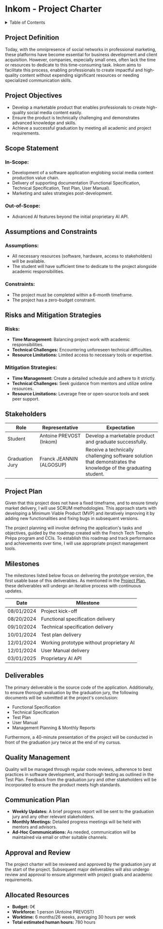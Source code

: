 # Inkom - Project Charter

<details>
<summary>Table of Contents</summary>

- [Inkom - Project Charter](#inkom---project-charter)
  - [Project Definition](#project-definition)
  - [Project Objectives](#project-objectives)
  - [Scope Statement](#scope-statement)
    - [In-Scope:](#in-scope)
    - [Out-of-Scope:](#out-of-scope)
  - [Assumptions and Constraints](#assumptions-and-constraints)
    - [Assumptions:](#assumptions)
    - [Constraints:](#constraints)
  - [Risks and Mitigation Strategies](#risks-and-mitigation-strategies)
    - [Risks:](#risks)
    - [Mitigation Strategies:](#mitigation-strategies)
  - [Stakeholders](#stakeholders)
  - [Project Plan](#project-plan)
  - [Milestones](#milestones)
  - [Deliverables](#deliverables)
  - [Quality Management](#quality-management)
  - [Communication Plan](#communication-plan)
  - [Approval and Review](#approval-and-review)
  - [Allocated Resources](#allocated-resources)

</details>

## Project Definition

Today, with the omnipresence of social networks in professional marketing, these platforms have become essential for business development and client acquisition. However, companies, especially small ones, often lack the time or resources to dedicate to this time-consuming task. Inkom aims to facilitate this process, enabling professionals to create impactful and high-quality content without expending significant resources or needing specialized communication skills.

## Project Objectives

- Develop a marketable product that enables professionals to create high-quality social media content easily.
- Ensure the product is technically challenging and demonstrates advanced knowledge and skills.
- Achieve a successful graduation by meeting all academic and project requirements.

## Scope Statement

### In-Scope:
- Development of a software application englobing social media content production value chain.
- Delivery of supporting documentation (Functional Specification, Technical Specification, Test Plan, User Manual).
- Marketing and sales strategies post-development.

### Out-of-Scope:
- Advanced AI features beyond the initial proprietary AI API.

## Assumptions and Constraints

### Assumptions:
- All necessary resources (software, hardware, access to stakeholders) will be available.
- The student will have sufficient time to dedicate to the project alongside academic responsibilities.

### Constraints:
- The project must be completed within a 6-month timeframe.
- The project has a zero-budget constraint.

## Risks and Mitigation Strategies

### Risks:
- **Time Management:** Balancing project work with academic responsibilities.
- **Technical Challenges:** Encountering unforeseen technical difficulties.
- **Resource Limitations:** Limited access to necessary tools or expertise.

### Mitigation Strategies:
- **Time Management:** Create a detailed schedule and adhere to it strictly.
- **Technical Challenges:** Seek guidance from mentors and utilize online resources.
- **Resource Limitations:** Leverage free or open-source tools and seek peer support.

## Stakeholders

| Role            | Representative           | Expectation                                                                                                    |
| --------------- | ------------------------ | -------------------------------------------------------------------------------------------------------------- |
| Student         | Antoine PREVOST (Inkom)  | Develop a marketable product and graduate successfully.                                                        |
| Graduation Jury | Franck JEANNIN (ALGOSUP) | Receive a technically challenging software solution that demonstrates the knowledge of the graduating student. |

## Project Plan

Given that this project does not have a fixed timeframe, and to ensure timely market delivery, I will use SCRUM methodologies. This approach starts with developing a Minimum Viable Product (MVP) and iteratively improving it by adding new functionalities and fixing bugs in subsequent versions.

The project planning will involve defining the application's tasks and objectives, guided by the roadmap created with the French Tech Tremplin Prépa program and CCIs. To establish this roadmap and track performance and achievements over time, I will use appropriate project management tools.

## Milestones

The milestones listed below focus on delivering the prototype version, the first usable base of this deliverables. As mentioned in the [Project Plan](#project-plan), these deliverables will undergo an iterative process with continuous updates.

| Date       | Milestone                                |
| ---------- | ---------------------------------------- |
| 08/01/2024 | Project kick-off                         |
| 08/20/2024 | Functional specification delivery        |
| 09/10/2024 | Technical specification delivery         |
| 10/01/2024 | Test plan delivery                       |
| 12/01/2024 | Working prototype without proprietary AI |
| 12/01/2024 | User Manual delivery                     |
| 03/01/2025 | Proprietary AI API                       |

## Deliverables

The primary deliverable is the source code of the application. Additionally, to ensure thorough evaluation by the graduation jury, the following documents will be submitted at the project's conclusion:

- Functional Specification
- Technical Specification
- Test Plan
- User Manual
- Management Planning & Monthly Reports

Furthermore, a 40-minute presentation of the project will be conducted in front of the graduation jury twice at the end of my cursus.

## Quality Management

Quality will be managed through regular code reviews, adherence to best practices in software development, and thorough testing as outlined in the Test Plan. Feedback from the graduation jury and other stakeholders will be incorporated to ensure the product meets high standards.

## Communication Plan

- **Weekly Updates:** A brief progress report will be sent to the graduation jury and any other relevant stakeholders.
- **Monthly Meetings:** Detailed progress meetings will be held with mentors and advisors.
- **Ad-Hoc Communications:** As needed, communication will be maintained via email or other suitable channels.

## Approval and Review

The project charter will be reviewed and approved by the graduation jury at the start of the project. Subsequent major deliverables will also undergo review and approval to ensure alignment with project goals and academic requirements.

## Allocated Resources

- **Budget:** 0€
- **Workforce:** 1 person (Antoine PREVOST)
- **Worktime:** 6 months/26 weeks, averaging 30 hours per week
- **Total estimated human hours:** 780 hours
